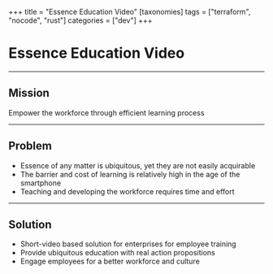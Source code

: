 +++
title = "Essence Education Video"
[taxonomies]
tags = ["terraform", "nocode", "rust"]
categories = ["dev"]
+++

# Essence Education Video

---

## Mission

Empower the workforce through efficient learning process

---

## Problem

- Essence of any matter is ubiquitous, yet they are not easily acquirable
- The barrier and cost of learning is relatively high in the age of the smartphone
- Teaching and developing the workforce requires time and effort

---

## Solution

- Short-video based solution for enterprises for employee training
- Provide ubiquitous education with real action propositions
- Engage employees for a better workforce and culture
